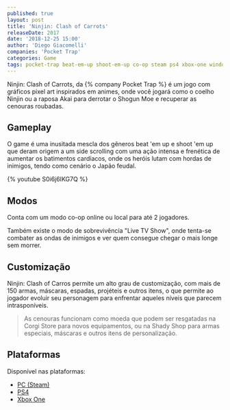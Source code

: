 ```yaml
---
published: true
layout: post
title: 'Ninjin: Clash of Carrots'
releaseDate: 2017
date: '2018-12-25 15:00'
author: 'Diego Giacomelli'
companies: 'Pocket Trap'
categories: Game
tags: pocket-trap beat-em-up shoot-em-up co-op steam ps4 xbox-one windows
---
```

Ninjin: Clash of Carrots, da {% company Pocket Trap %} é um jogo com gráficos pixel art inspirados em animes, onde você jogará como o coelho Ninjin ou a raposa Akai para derrotar o Shogun Moe e recuperar as cenouras roubadas.

## Gameplay
O game é uma inusitada mescla dos gêneros beat 'em up e shoot 'em up que deram origem a um side scrolling com uma ação intensa e frenética de aumentar os batimentos cardíacos, onde os heróis lutam com hordas de inimigos, tendo como cenário o Japão feudal.

{% youtube S0i6j6IKG7Q %}

## Modos
Conta com um modo co-op online ou local para até 2 jogadores.

Também existe o modo de sobrevivência "Live TV Show", onde tenta-se combater as ondas de inimigos e ver quem consegue chegar o mais longe sem morrer.

## Customização
Ninjin: Clash of Carros permite um alto grau de customização, com mais de 150 armas, máscaras, espadas, projéteis e outros itens, o que permite ao jogador evoluir seu personagem para enfrentar aqueles níveis que parecem intrasponíveis.

> As cenouras funcionam como moeda que podem ser resgatadas na Corgi Store para novos equipamentos, ou na Shady Shop para armas especiais, máscaras e outros itens de personalização. 

## Plataformas
Disponível nas plataformas:
* [PC (Steam)](https://store.steampowered.com/app/809870/Ninjin_Clash_of_Carrots/)
* [PS4](https://www.playstation.com/en-us/games/ninjin-clash-of-carrots-ps4/)
* [Xbox One](https://www.microsoft.com/pt-br/p/ninjin-clash-of-carrots/bpn65mshs43g?activetab=pivot:overviewtab)